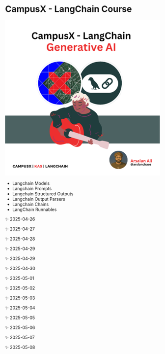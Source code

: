 # CampusX - LangChain Course
![Image](https://github.com/ArslanKAS/CampusX-LangChain/blob/main/CampusX%20-%20LangChain.png)

* Langchain Models
* Langchain Prompts
* Langchain Structured Outputs
* Langchain Output Parsers
* Langchain Chains
* LangChain Runnables

✨ 2025-04-26<!-- Updated on $(date) -->

✨ 2025-04-27<!-- Updated on $(date) -->

✨ 2025-04-28<!-- Updated on $(date) -->

✨ 2025-04-29<!-- Updated on $(date) -->

✨ 2025-04-29<!-- Updated on $(date) -->

✨ 2025-04-30<!-- Updated on $(date) -->

✨ 2025-05-01<!-- Updated on $(date) -->

✨ 2025-05-02<!-- Updated on $(date) -->

✨ 2025-05-03<!-- Updated on $(date) -->

✨ 2025-05-04<!-- Updated on $(date) -->

✨ 2025-05-05<!-- Updated on $(date) -->

✨ 2025-05-06<!-- Updated on $(date) -->

✨ 2025-05-07<!-- Updated on $(date) -->

✨ 2025-05-08<!-- Updated on $(date) -->
